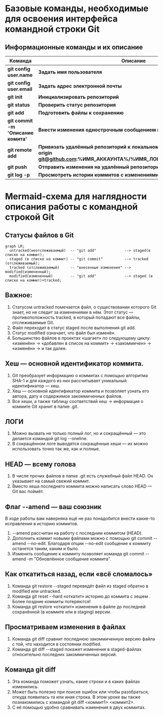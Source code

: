 # **Базовые команды, необходимые для освоения интерфейса командной строки Git**

## Информационные команды и их описание


| Команда | Описание |
| ------- | ---------|
|**git config user.name** |**Задать имя пользователя** |
|**git config user.email**|**Задать адрес электронной почты** |
|**git init**|**Инициализировать репозиторий**|
|**git status**|**Проверить статус репозитория**|
|**git add**|**Подготовить файлы к сохранению**|
|**git commit -m 'Описание комита'**|**Внести изменения однострочным сообщением или через редактор**|
|**git remote add**|**Привязать удалённый репозиторий к локальному. Пример: git remote add origin git@github.com:%ИМЯ_АККАУНТА%/%ИМЯ_ЛОКАЛЬНОГО_РЕПОЗИТОРИЯ%**|
|**git push**|**Отправить изменения на удалённый репозиторий**|
|**git log -p**|**Просмотреть истории коммитов с изменениями**|

# **Mermaid-схема для наглядности описания работы с командной строкой Git**

## **Статусы файлов в Git**

```mermaid
graph LR;
  untracked(неотслеживаемый)  -- "git add"             --> staged(в списке на коммит);
  staged (в списке на коммит) -- "git commit"          --> tracked (отслеживаемый);
  tracked (отслеживаемый)     -- "внесенные изменения" --> modified(измененный);
  modified(измененный)        -- "git add"             --> staged (в списке на коммит)+tracked;
```

## **Важное:**
1. Статусом untracked помечается файл, о существовании которого Git знает, но не следит за изменениями в нём. Этот статус — противоположность tracked, в который попадают все файлы, отслеживаемые Git.
2. Файл переходит в статус staged после выполнения git add.
3. Статус modified означает, что файл был изменён.
4. Большинство файлов в проектах «шагает» по следующему циклу: «изменён» → «добавлен в список на коммит» → «закоммичен» → «изменён» → и так далее.

## **Хеш** — основной идентификатор коммита.
1. Git преобразует информацию о коммитах с помощью алгоритма SHA-1 и для каждого из них рассчитывает уникальный идентификатор — хеш.
2. Хеш — основной идентификатор коммита и позволяет узнать его автора, дату и содержимое закоммиченных файлов.
3. Все хеши, а также таблицу соответствий хеш → информация о коммите Git хранит в папке .git.

## **ЛОГИ**
1. Можно вызвать не только полный лог, но и сокращённый — это делается командой git log --oneline.
2. В сокращённом логе выводятся сокращённые хеши — их можно использовать точно так же, как и полные.


## **HEAD — всему голова**
1. В числе прочих файлов в папке .git есть служебный файл HEAD. Он указывает на самый свежий коммит.
2. Вместо хеша последнего коммита можно написать слово HEAD — Git вас поймёт.

## **Флаг --amend — ваш союзник**
В ходе работы вам наверняка ещё не раз понадобится внести какие-то исправления в историю коммитов.
1. --amend рассчитан на работу с последним коммитом (HEAD).
2. Дополнить коммит новыми файлами можно с помощью git commit --amend --no-edit. Благодаря опции --no-edit сообщение к коммиту останется таким, каким и было.
3. Изменить сообщение к коммиту позволяет команда git commit --amend -m "Обновлённое сообщение коммита".

## **Как откатиться назад, если «всё сломалось»**

1. Команда git restore --staged <file> переведёт файл из staged обратно в modified или untracked.
2. Команда git reset --hard <commit hash> «откатит» историю до коммита с хешем <hash>. Более поздние коммиты потеряются!
3. Команда git restore <file> «откатит» изменения в файле до последней сохранённой (в коммите или в staging) версии.

## **Просматриваем изменения в файлах**
1. Команда git diff сравнит последнюю закоммиченную версию файла с той, что находится в состоянии modified.
2. Команда git diff --staged покажет изменения в staged-файлах относительно последних закоммиченных версий.

## **Команда git diff**
1. Эта команда поможет узнать, какие строки и в каких файлах изменились. 
2. Может быть полезно при поиске ошибок или чтобы разобраться, откуда появилась та или иная строка. В этом уроке вы также познакомились с командой git diff <коммит1> <коммит2>. 
3. С её помощью удобно сравнивать изменения в двух коммитах.